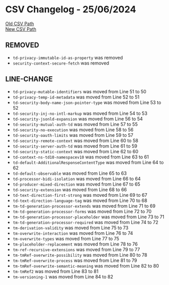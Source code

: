 
# CSV Changelog - 25/06/2024

[Old CSV Path](assertions-csv/oldManual.csv)  
[New CSV Path](assertions-csv/manual.csv)


## REMOVED

- `td-privacy-immutable-id-as-property` was removed
- `security-context-secure-fetch` was removed


## LINE-CHANGE

- `td-privacy-mutable-identifiers` was moved from Line 51 to 50
- `td-privacy-temp-id-metadata` was moved from Line 52 to 51
- `td-security-body-name-json-pointer-type` was moved from Line 53 to 52
- `td-security-inj-no-intl-markup` was moved from Line 54 to 53
- `td-security-jsonld-expansion` was moved from Line 56 to 54
- `td-security-mutual-auth-td` was moved from Line 57 to 55
- `td-security-no-execution` was moved from Line 58 to 56
- `td-security-oauth-limits` was moved from Line 59 to 57
- `td-security-remote-context` was moved from Line 60 to 58
- `td-security-server-auth-td` was moved from Line 61 to 59
- `td-security-static-context` was moved from Line 62 to 60
- `td-context-ns-td10-namespacev10` was moved from Line 63 to 61
- `td-default-AdditionalResponseContentType` was moved from Line 64 to 62
- `td-default-observable` was moved from Line 65 to 63
- `td-processor-bidi-isolation` was moved from Line 66 to 64
- `td-producer-mixed-direction` was moved from Line 67 to 65
- `td-security-extension` was moved from Line 68 to 66
- `td-text-direction-first-strong` was moved from Line 69 to 67
- `td-text-direction-language-tag` was moved from Line 70 to 68
- `tm-td-generation-processor-extends` was moved from Line 71 to 69
- `tm-td-generation-processor-forms` was moved from Line 72 to 70
- `tm-td-generation-processor-placeholder` was moved from Line 73 to 71
- `tm-td-generation-processor-required` was moved from Line 74 to 72
- `tm-derivation-validity` was moved from Line 75 to 73
- `tm-overwrite-interaction` was moved from Line 76 to 74
- `tm-overwrite-types` was moved from Line 77 to 75
- `tm-placeholder-replacement` was moved from Line 78 to 76
- `tm-ref-recursive-extensions` was moved from Line 79 to 77
- `tm-tmRef-overwrite-possibility` was moved from Line 80 to 78
- `tm-tmRef-overwrite-process` was moved from Line 81 to 79
- `tm-tmRef-overwrite-semantic-meaning` was moved from Line 82 to 80
- `tm-tmRef2` was moved from Line 83 to 81
- `tm-versioning-1` was moved from Line 84 to 82
